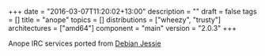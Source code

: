 +++
date = "2016-03-07T11:20:02+13:00"
description = ""
draft = false
tags = []
title = "anope"
topics = []
distributions = ["wheezy", "trusty"]
architectures = ["amd64"]
component = "main"
version = "2.0.3"
+++

Anope IRC services ported from [Debian Jessie](https://anonscm.debian.org/cgit/users/dom/anope.git)
